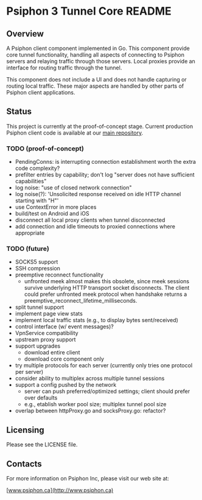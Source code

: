 Psiphon 3 Tunnel Core README
================================================================================

Overview
--------------------------------------------------------------------------------

A Psiphon client component implemented in Go. This component provide core tunnel functionality, handling all aspects of connecting to Psiphon servers and relaying traffic through those servers. Local proxies provide an interface for routing traffic through the tunnel.

This component does not include a UI and does not handle capturing or routing local traffic. These major aspects are handled by other parts of Psiphon client applications.

Status
--------------------------------------------------------------------------------

This project is currently at the proof-of-concept stage. Current production Psiphon client code is available at our [main repository](https://bitbucket.org/psiphon/psiphon-circumvention-system).

### TODO (proof-of-concept)

* PendingConns: is interrupting connection establishment worth the extra code complexity?
* prefilter entries by capability; don't log "server does not have sufficient capabilities"
* log noise: "use of closed network connection"
* log noise(?): 'Unsolicited response received on idle HTTP channel starting with "H"'
* use ContextError in more places
* build/test on Android and iOS
* disconnect all local proxy clients when tunnel disconnected
* add connection and idle timeouts to proxied connections where appropriate

### TODO (future)

* SOCKS5 support
* SSH compression
* preemptive reconnect functionality
  * unfronted meek almost makes this obsolete, since meek sessions survive underlying
     HTTP transport socket disconnects. The client could prefer unfronted meek protocol
     when handshake returns a preemptive_reconnect_lifetime_milliseconds.
* split tunnel support
* implement page view stats
* implement local traffic stats (e.g., to display bytes sent/received)
* control interface (w/ event messages)?
* VpnService compatibility
* upstream proxy support
* support upgrades
  * download entire client
  * download core component only
* try multiple protocols for each server (currently only tries one protocol per server)
* consider ability to multiplex across multiple tunnel sessions
* support a config pushed by the network
  * server can push preferred/optimized settings; client should prefer over defaults
  * e.g., etablish worker pool size; multiplex tunnel pool size
* overlap between httpProxy.go and socksProxy.go: refactor?

Licensing
--------------------------------------------------------------------------------

Please see the LICENSE file.


Contacts
--------------------------------------------------------------------------------

For more information on Psiphon Inc, please visit our web site at:

[www.psiphon.ca](http://www.psiphon.ca)

